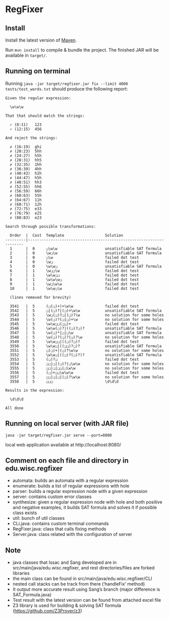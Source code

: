 # RegFixer

## Install

Install the latest version of [Maven](https://maven.apache.org/).

Run `mvn install` to compile & bundle the project. The finished JAR will be available in `target/`.

## Running on terminal 

Running `java -jar target/regfixer.jar fix --limit 4000 tests/test_words.txt` should produce the following report:

```
Given the regular expression:

  \w\w\w

That that should match the strings:

  ✓ (8:11)   123
  ✓ (12:15)  456

And reject the strings:

  ✗ (16:19)  ghi
  ✗ (20:23)  5hh
  ✗ (24:27)  h5h
  ✗ (28:31)  hh5
  ✗ (32:35)  1hh
  ✗ (36:39)  4hh
  ✗ (40:43)  h2h
  ✗ (44:47)  h5h
  ✗ (48:51)  hh3
  ✗ (52:55)  hh6
  ✗ (56:59)  66h
  ✗ (60:63)  55h
  ✗ (64:67)  11h
  ✗ (68:71)  12h
  ✗ (72:75)  e33
  ✗ (76:79)  e25
  ✗ (80:83)  e23

Search through possible transformations:

  Order  |  Cost  Template                  Solution                        
---------|--------------------------------------------------------------------
  1      |  0     ❑\w\w                     unsatisfiable SAT formula       
  2      |  0     \w❑\w                     unsatisfiable SAT formula       
  3      |  0     ❑\w                       failed dot test                 
  4      |  0     \w❑                       failed dot test                 
  5      |  0     \w\w❑                     unsatisfiable SAT formula       
  6      |  1     \w❑❑\w                    failed dot test                 
  7      |  1     \w\w❑❑                    failed dot test                 
  8      |  1     \w\w\w❑                   failed dot test                 
  9      |  1     \w❑\w\w                   failed dot test                 
  10     |  1     \w\w❑\w                   failed dot test                 

  (lines removed for brevity)

  3541   |  5     (❑(❑)+)+\w\w              failed dot test                 
  3542   |  5     ❑|(❑)?|(❑)+\w\w           unsatisfiable SAT formula       
  3543   |  5     \w❑(❑)?❑|(❑)?\w           no solution for some holes      
  3544   |  5     \w(❑)?(❑|❑)+\w            no solution for some holes      
  3545   |  5     \w\w❑❑(❑❑)+               failed dot test                 
  3546   |  5     \w\w(❑)?|((❑)?❑)?         unsatisfiable SAT formula       
  3547   |  5     \w(❑)*|❑|❑\w              unsatisfiable SAT formula       
  3548   |  5     \w(❑)?(❑)?(❑)?\w          no solution for some holes      
  3549   |  5     \w\w❑❑|((❑)?❑)?           failed dot test                 
  3550   |  5     \w\w❑|((❑❑)?❑)?           unsatisfiable SAT formula       
  3551   |  5     ❑(❑)+|(❑)?\w\w            no solution for some holes      
  3552   |  5     \w\w❑|((❑)?(❑)?)?         unsatisfiable SAT formula       
  3553   |  5     (❑)?❑                     failed dot test                 
  3554   |  5     ❑❑|❑|(❑)?|❑\w\w           no solution for some holes      
  3555   |  5     ❑❑|❑|❑❑|❑\w\w             no solution for some holes      
  3556   |  5     (❑)+❑❑\w\w\w              failed dot test                 
  3557   |  5     ❑❑|❑|❑|(❑)?\w\w           no solution for some holes      
  3558   |  5     ❑❑❑                       \d\d\d                          

Results in the expression:

  \d\d\d

All done
```

## Running on local server (with JAR file)

`java -jar target/regfixer.jar serve --port=8080`

local web application available at http://localhost:8080/

## Comment on each file and directory in edu.wisc.regfixer

- automata: builds an automata with a regular expression
- enumerate: builds a list of regular expressions with hole
- parser: builds a regular expression node with a given expression
- server: contains custom error classes
- synthesize: given a regular expression node with hole and both positive and negative examples, it builds SAT formula and solves it if possible class exists
- util: bunch of util classes
- CLi.java: contains custom terminal commands
- RegFixer.java: class that calls fixing methods
- Server.java: class related with the configuration of server

## Note
- java classes that Issac and Sang developed are in src/main/java/edu.wisc.regfixer, and rest directories/files are forked libraries
- the main class can be found in src/main/java/edu.wisc.regfixer/CLI
- nested call stacks can be track from there (‘handleFix’ method)
- It output more accurate result using Sang’s branch (major difference is SAT_Formula.java)
- Test result with the latest version can be found from attached excel file
- Z3 library is used for building & solving SAT formula (https://github.com/Z3Prover/z3)
